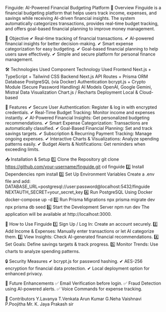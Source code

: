 Finguide: AI-Powered Financial Budgeting Platform
📌 Overview
Finguide is a financial budgeting platform that helps users track income, expenses, and savings while receiving AI-driven financial insights. The system automatically categorizes transactions, provides real-time budget tracking, and offers goal-based financial planning to improve money management.

🎯 Objective
✔ Real-time tracking of financial transactions.
✔ AI-powered financial insights for better decision-making.
✔ Smart expense categorization for easy budgeting.
✔ Goal-based financial planning to help users save effectively.
✔ Simple and secure platform for personal finance management.

🛠️ Technologies Used
Component	Technology Used
Frontend	Next.js + TypeScript + Tailwind CSS
Backend	Next.js API Routes + Prisma ORM
Database	PostgreSQL (via Docker)
Authentication	bcrypt.js + Crypto Module (Secure Password Handling)
AI Models	OpenAI, Google Gemini, Mistral
Data Visualization	Chart.js / Recharts
Deployment	Local & Cloud-based

🚀 Features
✔ Secure User Authentication: Register & log in with encrypted credentials.
✔ Real-Time Budget Tracking: Monitor income and expenses instantly.
✔ AI-Powered Financial Insights: Get personalized budgeting recommendations.
✔ Smart Expense Categorization: Transactions are automatically classified.
✔ Goal-Based Financial Planning: Set and track savings targets.
✔ Subscription & Recurring Payment Tracking: Manage ongoing expenses.
✔ Interactive Charts & Visualizations: Analyze spending patterns easily.
✔ Budget Alerts & Notifications: Get reminders when exceeding limits.

📥 Installation & Setup
1️⃣ Clone the Repository
git clone https://github.com/your-username/finguide.git
cd finguide
2️⃣ Install Dependencies
npm install
3️⃣ Set Up Environment Variables
Create a .env file and add:
DATABASE_URL=postgresql://user:password@localhost:5432/finguide
NEXTAUTH_SECRET=your_secret_key
4️⃣ Run PostgreSQL Using Docker
docker-compose up -d
5️⃣ Run Prisma Migrations
npx prisma migrate dev
npx prisma db seed
6️⃣ Start the Development Server
npm run dev
The application will be available at http://localhost:3000.

🎯 How to Use Finguide
1️⃣ Sign Up / Log In: Create an account securely.
2️⃣ Add Income & Expenses: Manually enter transactions or let AI categorize them.
3️⃣ View Insights: Check AI-generated financial recommendations.
4️⃣ Set Goals: Define savings targets & track progress.
5️⃣ Monitor Trends: Use charts to analyze spending patterns.

🔒 Security Measures
✔ bcrypt.js for password hashing.
✔ AES-256 encryption for financial data protection.
✔ Local deployment option for enhanced privacy.

📄 Future Enhancements
✅ Email Verification before login.
✅ Fraud Detection using AI-powered alerts.
✅ Voice Commands for expense tracking.

👥 Contributors
Y.Lavanya
T.Venkata Arun Kumar
G.Neha Vaishnavi
P.Poojitha
Mr. K. Jaya Prakash sir
